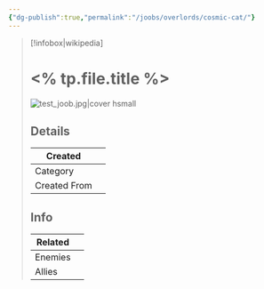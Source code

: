 ```yaml
---
{"dg-publish":true,"permalink":"/joobs/overlords/cosmic-cat/"}
---
```


>[!infobox|wikipedia]
># <% tp.file.title %>
>![test_joob.jpg|cover hsmall](/img/user/Meta/Images/test_joob.jpg)
>## Details
>
>| Created      |     |
>| ------------ | --- |
>| Category     |     |
>| Created From |     |
>## Info
>| Related      |     |
>| ------------ | --- |
>| Enemies     |     |
>| Allies |     |
